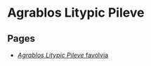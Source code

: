 # Agrablos Litypic Pileve

## Pages
* [*Agrablos* *Litypic* *Pileve* favolvia](../5272cf63-7c90-46a3-96ec-bf6fc9e3bbd0.md)

